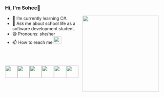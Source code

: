 ### Hi, I'm Sohee👋

<img align="right" src="https://media.giphy.com/media/bcKmIWkUMCjVm/giphy.gif" width="250">
                                                                         
- 🌱 I’m currently learning C#.
- 💬 Ask me about school life as a software development student.
- 😄 Pronouns: she/her
- 📫 How to reach me
<a href="https://www.linkedin.com/in/sohee-ryu/"><img height="25" src="https://img.shields.io/badge/LinkedIn-0077B5?style=for-the-badge&logo=linkedin&logoColor=white"/>
</a>    

<br><br>

<img height=40 src="https://cdn.jsdelivr.net/gh/devicons/devicon/icons/python/python-original.svg"/><img height=40 src="https://cdn.jsdelivr.net/gh/devicons/devicon/icons/csharp/csharp-plain.svg" /><img height=40 src="https://cdn.jsdelivr.net/gh/devicons/devicon/icons/javascript/javascript-plain.svg" /><img height=40 src="https://cdn.jsdelivr.net/gh/devicons/devicon/icons/html5/html5-plain-wordmark.svg" /><img height=40 src="https://cdn.jsdelivr.net/gh/devicons/devicon/icons/css3/css3-plain-wordmark.svg" /><img height=40
src="https://cdn.jsdelivr.net/gh/devicons/devicon/icons/bootstrap/bootstrap-original-wordmark.svg" />

                                                                                                    



